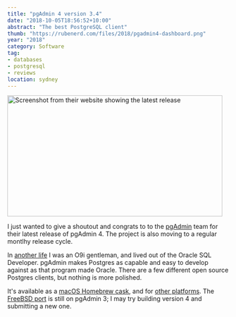 ```yaml
---
title: "pgAdmin 4 version 3.4"
date: "2018-10-05T18:56:52+10:00"
abstract: "The best PostgreSQL client"
thumb: "https://rubenerd.com/files/2018/pgadmin4-dashboard.png"
year: "2018"
category: Software
tag:
- databases
- postgresql
- reviews
location: sydney
---
```

<p><img src="https://rubenerd.com/files/2018/pgadmin4-dashboard.png" alt="Screenshot from their website showing the latest release" style="width:488px; height:275px;" />

I just wanted to give a shoutout and congrats to to the [pgAdmin] team for their latest release of pgAdmin 4. The project is also moving to a regular montlhy release cycle.

In [another life] I was an O9i gentleman, and lived out of the Oracle SQL Developer. pgAdmin makes Postgres as capable and easy to develop against as that program made Oracle. There are a few different open source Postgres clients, but nothing is more polished.

It's available as a [macOS Homebrew cask], and for [other platforms]. The [FreeBSD port] is still on pgAdmin 3; I may try building version 4 and submitting a new one.

[pgAdmin]: http://www.pgadmin.org/
[other platforms]: https://www.pgadmin.org/download/
[macOS Homebrew cask]: https://github.com/Homebrew/homebrew-cask/blob/master/Casks/pgadmin4.rb
[FreeBSD port]: https://www.freshports.org/databases/pgadmin3/
[another life]: https://rubenerd.com/oracle-taking-over-my-mac/
